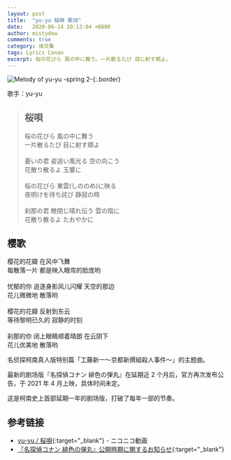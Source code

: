 ```yaml
---
layout: post
title:  "yu-yu 桜唄 歌词"
date:   2020-06-14 20:12:04 +0800
author: mistydew
comments: true
category: 译文集
tags: Lyrics Conan
excerpt: 桜の花びら 風の中に舞う。一片散るたび 目に射す頬よ。
---
```

![Melody of yu-yu -spring 2-](https://is3-ssl.mzstatic.com/image/thumb/Music/v4/6b/52/29/6b52292e-374f-ed46-5e55-b4ac180c735d/source/600x600bb.jpg){:.border}

歌手：yu-yu

<blockquote class="lyric-original">
  <h2>桜唄</h2>
  <p>
    桜の花びら 風の中に舞う<br>
    一片散るたび 目に射す頬よ<br>
    <br>
    憂いの君 姿追い風光る 空の向こう<br>
    花散り散るよ 玉響に<br>
    <br>
    桜の花びら 東雲(しののめ)に映る<br>
    夜明けを待ち詫び 静寂の時<br>
    <br>
    刹那の君 瞼閉じ晴れ伝う 雲の陰に<br>
    花散り散るよ たおやかに
  </p>
</blockquote>

<div class="lyric-translation">
  <h2>樱歌</h2>
  <p>
    樱花的花瓣 在风中飞舞<br>
    每散落一片 都是映入眼帘的脸庞哟<br>
    <br>
    忧郁的你 追逐身影风儿闪耀 天空的那边<br>
    花儿微微地 散落哟<br>
    <br>
    樱花的花瓣 反射到东云<br>
    等待黎明已久的 寂静的时刻<br>
    <br>
    刹那的你 闭上眼睛顺着晴朗 在云阴下<br>
    花儿优美地 散落哟
  </p>
</div>

名侦探柯南真人版特别篇「工藤新一～京都新撰組殺人事件～」的主题曲。

最新的剧场版『名探偵コナン 緋色の弾丸』在延期近 2 个月后，官方再次发布公告，于 2021 年 4 月上映，具体时间未定。

这是柯南史上首部延期一年的剧场版，打破了每年一部的节奏。

## 参考链接

* [yu-yu / 桜唄](https://www.nicovideo.jp/watch/sm21354397){:target="_blank"} - ニコニコ動画
* [『名探偵コナン 緋色の弾丸』公開時期に関するお知らせ](https://www.conan-movie.jp/news24/1591255096.html){:target="_blank"}
